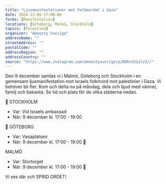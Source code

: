 ```yaml
---
title: "Ljusmanifestationer mot folkmordet i Gaza"
date: 2024-12-09 17:00:00
forms: [Manifestation]
locations: [Göteborg, Malmö, Stockholm]
topics: [Palestina]
organizer: "Amnesty Sverige"
addressName: ""
streetAddress: ""
postalCode: ""
addressRegion: ""
addressCountry: ""
source: "https://www.instagram.com/amnestysverige/p/DDRcGIGzlz3//"
---
```

Den 9 december samlas vi i Malmö, Göteborg och Stockholm i en gemensam ljusmanifestation mot Israels folkmord mot palestinier i Gaza. Vi behöver bli fler. Kom och delta nu på måndag, dela och bjud med vänner, familj och bekanta. Se tid och plats för de olika städerna nedan.

📣
STOCKHOLM
- Var: Vid Israels ambassad
- När: 9 december kl. 17:00 - 19:00

📣
GÖTEBORG
- Var: Vasaplatsen
- När: 9 december kl. 17:00 - 19:00
📣

MALMÖ
- Var: Stortorget
- När: 9 december kl. 17:00 - 19:00
📣

Vi ses där och SPRID ORDET!